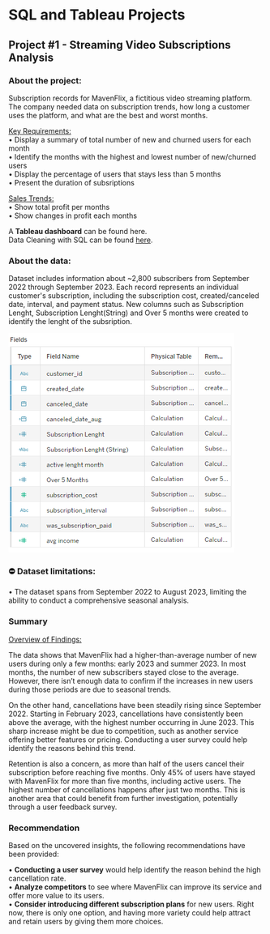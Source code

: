 # **SQL and Tableau Projects**

## **Project #1 - Streaming Video Subscriptions Analysis**

### **About the project:** 

Subscription records for MavenFlix, a fictitious video streaming platform. The company needed data on subscription trends, how long a customer uses the platform, and what are the best and worst months. 


<ins>Key Requirements:</ins><br/>
• Display a summary of total number of new and churned users for each month<br/>
• Identify the months with the highest and lowest number of new/churned users<br/>
• Display the percentage of users that stays less than 5 months<br/>
• Present the duration of subsriptions<br/>

<ins>Sales Trends:</ins><br/>
• Show total profit per months<br/>
• Show changes in profit each months<br/>

A **Tableau dashboard** can be found here.<br/>
Data Cleaning with SQL can be found [here](mavenflix_data_cleaning_sql).

### **About the data:** 

Dataset includes information about ~2,800 subscribers from September 2022 through September 2023. Each record represents an individual customer's subscription, including the subscription cost, created/canceled date, interval, and payment status. New columns such as Subscription Lenght, Subscription Lenght(String) and Over 5 months were created to identify the lenght of the subsription. 

![data types](images/tableau_data_mavenflix.PNG)

### ⛔ Dataset limitations:

• The dataset spans from September 2022 to August 2023, limiting the ability to conduct a comprehensive seasonal analysis.

### **Summary**

<ins>Overview of Findings:</ins>

The data shows that MavenFlix had a higher-than-average number of new users during only a few months: early 2023 and summer 2023. In most months, the number of new subscribers stayed close to the average. However, there isn’t enough data to confirm if the increases in new users during those periods are due to seasonal trends.

On the other hand, cancellations have been steadily rising since September 2022. Starting in February 2023, cancellations have consistently been above the average, with the highest number occurring in June 2023. This sharp increase might be due to competition, such as another service offering better features or pricing. Conducting a user survey could help identify the reasons behind this trend.

Retention is also a concern, as more than half of the users cancel their subscription before reaching five months. Only 45% of users have stayed with MavenFlix for more than five months, including active users. The highest number of cancellations happens after just two months. This is another area that could benefit from further investigation, potentially through a user feedback survey.



### **Recommendation**

Based on the uncovered insights, the following recommendations have been provided:

• **Conducting a user survey** would help identify the reason behind the high cancellation rate.<br/>
• **Analyze competitors** to see where MavenFlix can improve its service and offer more value to its users.<br/>
• **Consider introducing different subscription plans** for new users. Right now, there is only one option, and having more variety could help attract and retain users by giving them more choices.<br/>






